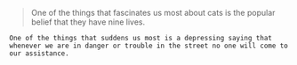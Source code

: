 >One of the things that fascinates us most about cats is the popular belief that they have nine lives.


```One of the things that suddens us most is a depressing saying that whenever we are in danger or trouble in the street no one will come to our assistance.```